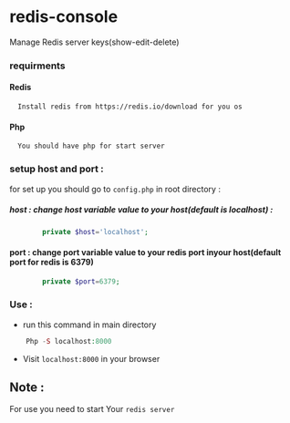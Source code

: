 # redis-console
Manage Redis server keys(show-edit-delete)

### requirments
#### Redis
  
      Install redis from https://redis.io/download for you os
 #### Php
  
      You should have php for start server
 
### setup host and port :
  for set up you should go to ```config.php``` in root directory :
  
##### host : change host variable value to your host(default is localhost) :
```php
        private $host='localhost'; 
```
      
####  port  : change port variable value to your redis port inyour host(default port for redis is 6379)

```php
        private $port=6379;
```

### Use :

  - run this command in main directory
    
```php
    Php -S localhost:8000
```
  - Visit `localhost:8000` in your browser
  
## Note :

  For use you need to start Your `redis server`
